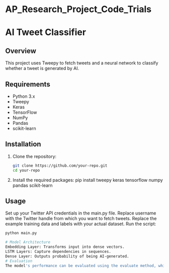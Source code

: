 # AP_Research_Project_Code_Trials
# AI Tweet Classifier

## Overview
This project uses Tweepy to fetch tweets and a neural network to classify whether a tweet is generated by AI.

## Requirements
- Python 3.x
- Tweepy
- Keras
- TensorFlow
- NumPy
- Pandas
- scikit-learn

## Installation
1. Clone the repository:
   ```bash
   git clone https://github.com/your-repo.git
   cd your-repo
2. Install the required packages:
   pip install tweepy keras tensorflow numpy pandas scikit-learn

## Usage

Set up your Twitter API credentials in the main.py file.
Replace username with the Twitter handle from which you want to fetch tweets.
Replace the example training data and labels with your actual dataset.
Run the script:
```bash
python main.py

# Model Architecture
Embedding Layer: Transforms input into dense vectors.
LSTM Layers: Capture dependencies in sequences.
Dense Layer: Outputs probability of being AI-generated.
# Evaluation
The model's performance can be evaluated using the evaluate method, which prints a classification report.
